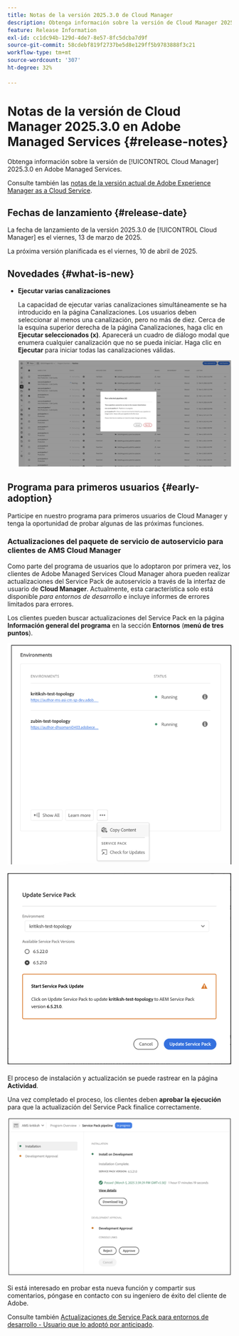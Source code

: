 ```yaml
---
title: Notas de la versión 2025.3.0 de Cloud Manager
description: Obtenga información sobre la versión de Cloud Manager 2025.3.0 en Adobe Managed Services.
feature: Release Information
exl-id: cc1dc94b-129d-4de7-8e57-8fc5dcba7d9f
source-git-commit: 58cdebf819f2737be5d8e129ff5b9783888f3c21
workflow-type: tm+mt
source-wordcount: '307'
ht-degree: 32%

---
```


# Notas de la versión de Cloud Manager 2025.3.0 en Adobe Managed Services {#release-notes}

<!-- RELEASE WIKI  https://wiki.corp.adobe.com/display/DMSArchitecture/Cloud+Manager+2025.02.0+Release -->

Obtenga información sobre la versión de [!UICONTROL Cloud Manager] 2025.3.0 en Adobe Managed Services.

Consulte también las [notas de la versión actual de Adobe Experience Manager as a Cloud Service](https://experienceleague.adobe.com/es/docs/experience-manager-cloud-service/content/release-notes/home).

## Fechas de lanzamiento {#release-date}

La fecha de lanzamiento de la versión 2025.3.0 de [!UICONTROL Cloud Manager] es el viernes, 13 de marzo de 2025.

La próxima versión planificada es el viernes, 10 de abril de 2025.

## Novedades {#what-is-new}

* **Ejecutar varias canalizaciones**

  La capacidad de ejecutar varias canalizaciones simultáneamente se ha introducido en la página Canalizaciones. Los usuarios deben seleccionar al menos una canalización, pero no más de diez. Cerca de la esquina superior derecha de la página Canalizaciones, haga clic en **Ejecutar seleccionados (x)**. Aparecerá un cuadro de diálogo modal que enumera cualquier canalización que no se pueda iniciar. Haga clic en **Ejecutar** para iniciar todas las canalizaciones válidas.

  ![Ejecutar cuadro de diálogo de canalizaciones seleccionadas](/help/release-notes/assets/run-selected-pipelines.png)



## Programa para primeros usuarios {#early-adoption}

Participe en nuestro programa para primeros usuarios de Cloud Manager y tenga la oportunidad de probar algunas de las próximas funciones.

### Actualizaciones del paquete de servicio de autoservicio para clientes de AMS Cloud Manager

Como parte del programa de usuarios que lo adoptaron por primera vez, los clientes de Adobe Managed Services Cloud Manager ahora pueden realizar actualizaciones del Service Pack de autoservicio a través de la interfaz de usuario de **Cloud Manager**. Actualmente, esta característica solo está disponible *para entornos de desarrollo* e incluye informes de errores limitados para errores.

Los clientes pueden buscar actualizaciones del Service Pack en la página **Información general del programa** en la sección **Entornos** (**menú de tres puntos**).

![Buscar actualizaciones en la opción de menú](/help/release-notes/assets/check-for-updates-1.png)

![Cuadro de diálogo Actualizar Service Pack](/help/release-notes/assets/check-for-updates-2.png)

El proceso de instalación y actualización se puede rastrear en la página **Actividad**.

Una vez completado el proceso, los clientes deben **aprobar la ejecución** para que la actualización del Service Pack finalice correctamente.

![Aprobar actualización de página de servicio](/help/release-notes/assets/check-for-updates-3.png)

Si está interesado en probar esta nueva función y compartir sus comentarios, póngase en contacto con su ingeniero de éxito del cliente de Adobe.

Consulte también [Actualizaciones de Service Pack para entornos de desarrollo - Usuario que lo adoptó por anticipado](/help/using/service-packs-environments.md).


<!-- ## Bug fixes {#bug-fixes}

* A

Known Issues {#known-issues}

* A -->
